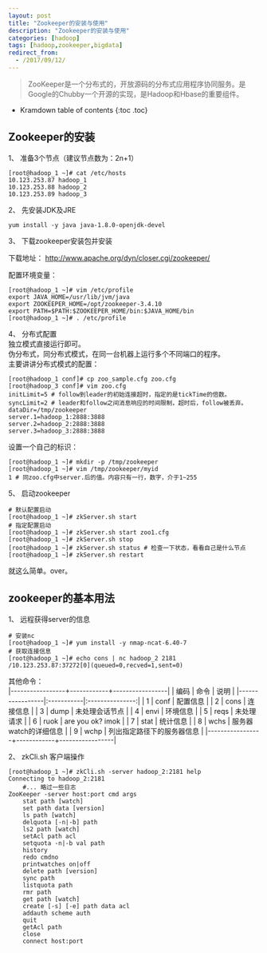 ```yaml
---
layout: post
title: "Zookeeper的安装与使用"
description: "Zookeeper的安装与使用"
categories: [hadoop]
tags: [hadoop,zookeeper,bigdata]
redirect_from:
  - /2017/09/12/
---
```


> ZooKeeper是一个分布式的，开放源码的分布式应用程序协同服务。是Google的Chubby一个开源的实现，是Hadoop和Hbase的重要组件。

* Kramdown table of contents
{:toc .toc}


## Zookeeper的安装

1、	准备3个节点（建议节点数为：2n+1）  

	[root@hadoop_1 ~]# cat /etc/hosts
	10.123.253.87 hadoop_1
	10.123.253.88 hadoop_2
	10.123.253.89 hadoop_3

2、  先安装JDK及JRE

    yum install -y java java-1.8.0-openjdk-devel

3、	下载zookeeper安装包并安装  

下载地址： http://www.apache.org/dyn/closer.cgi/zookeeper/  

配置环境变量：  

	[root@hadoop_1 ~]# vim /etc/profile
	export JAVA_HOME=/usr/lib/jvm/java
	export ZOOKEEPER_HOME=/opt/zookeeper-3.4.10
	export PATH=$PATH:$ZOOKEEPER_HOME/bin:$JAVA_HOME/bin
	[root@hadoop_1 ~]# . /etc/profile  

4、	分布式配置  
独立模式直接运行即可。  
伪分布式，同分布式模式，在同一台机器上运行多个不同端口的程序。  
主要讲讲分布式模式的配置：

	[root@hadoop_1 conf]# cp zoo_sample.cfg zoo.cfg
	[root@hadoop_3 conf]# vim zoo.cfg
	initLimit=5 # follow到leader的初始连接超时，指定的是tickTime的倍数。
	syncLimit=2 # leader和follow之间消息响应的时间限制，超时后，follow被丢弃。
	dataDir=/tmp/zookeeper
	server.1=hadoop_1:2888:3888
	server.2=hadoop_2:2888:3888
	server.3=hadoop_3:2888:3888

设置一个自己的标识：
	
	[root@hadoop_1 ~]# mkdir -p /tmp/zookeeper
	[root@hadoop_1 ~]# vim /tmp/zookeeper/myid
	1 # 同zoo.cfg中server.后的值。内容只有一行，数字，介于1~255

5、 启动zookeeper

	# 默认配置启动
	[root@hadoop_1 ~]# zkServer.sh start
	# 指定配置启动
	[root@hadoop_1 ~]# zkServer.sh start zoo1.cfg
	[root@hadoop_1 ~]# zkServer.sh stop
	[root@hadoop_1 ~]# zkServer.sh status # 检查一下状态，看看自己是什么节点
	[root@hadoop_1 ~]# zkServer.sh restart

就这么简单。over。

## zookeeper的基本用法

1、	远程获得server的信息
	
	# 安装nc
	[root@hadoop_1 ~]# yum install -y nmap-ncat-6.40-7
	# 获取连接信息
	[root@hadoop_1 ~]# echo cons | nc hadoop_2 2181    
 	/10.123.253.87:37272[0](queued=0,recved=1,sent=0)

其他命令：  
|-----------------+------------+-----------------| 
| 编码 | 命令 | 说明 | 
|-----------------|:-----------|:---------------:|
| 1 | conf | 配置信息 |
| 2 | cons | 连接信息 |
| 3 | dump | 未处理会话节点 |
| 4 | envi | 环境信息 |
| 5 | reqs | 未处理请求 |
| 6 | ruok | are you ok? imok |
| 7 | stat | 统计信息 |
| 8 | wchs | 服务器watch的详细信息 |
| 9 | wchp | 列出指定路径下的服务器信息 |
|-----------------+------------+-----------------|

2、	zkCli.sh 客户端操作  

	[root@hadoop_1 ~]# zkCli.sh -server hadoop_2:2181 help
	Connecting to hadoop_2:2181
		#... 略过一些日志
	ZooKeeper -server host:port cmd args
        stat path [watch]
        set path data [version]
        ls path [watch]
        delquota [-n|-b] path
        ls2 path [watch]
        setAcl path acl
        setquota -n|-b val path
        history 
        redo cmdno
        printwatches on|off
        delete path [version]
        sync path
        listquota path
        rmr path
        get path [watch]
        create [-s] [-e] path data acl
        addauth scheme auth
        quit 
        getAcl path
        close 
        connect host:port